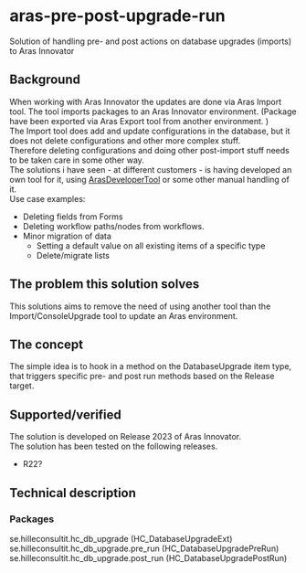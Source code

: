 # aras-pre-post-upgrade-run

Solution of handling pre- and post actions on database upgrades (imports) to Aras Innovator

## Background

When working with Aras Innovator the updates are done via Aras Import tool. The tool imports packages to an Aras Innovator environment. (Package have been exported via Aras Export tool from another environment. )  
The Import tool does add and update configurations in the database, but it does not delete configurations and other more complex stuff.  
Therefore deleting configurations and doing other post-import stuff needs to be taken care in some other way.  
The solutions i have seen - at different customers - is having developed an own tool for it, using [ArasDeveloperTool](https://github.com/polyfacet/ArasDeveloperTool) or some other manual handling of it.  
Use case examples:  

- Deleting fields from Forms
- Deleting workflow paths/nodes from workflows.
- Minor migration of data
  - Setting a default value on all existing items of a specific type
  - Delete/migrate lists

## The problem this solution solves

This solutions aims to remove the need of using another tool than the Import/ConsoleUpgrade tool to update an Aras environment.

## The concept

The simple idea is to hook in a method on the DatabaseUpgrade item type, that triggers specific pre- and post run methods based on the Release target.

## Supported/verified

The solution is developed on Release 2023 of Aras Innovator.  
The solution has been tested on the following releases.
  - R22?

## Technical description

### Packages

se.hilleconsultit.hc_db_upgrade (HC_DatabaseUpgradeExt)
se.hilleconsultit.hc_db_upgrade.pre_run (HC_DatabaseUpgradePreRun)
se.hilleconsultit.hc_db_upgrade.post_run (HC_DatabaseUpgradePostRun)
